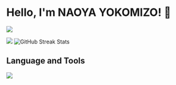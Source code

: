# Hello, I'm NAOYA YOKOMIZO! 👋

![](http://github-profile-summary-cards.vercel.app/api/cards/profile-details?username=moon088&theme=tokyonight)


![](http://github-profile-summary-cards.vercel.app/api/cards/stats?username=moon088&theme=tokyonight) ![GitHub Streak Stats](https://github-readme-streak-stats.herokuapp.com/?user=moon088&theme=radical)


## Language and Tools
<img src="https://skillicons.dev/icons?i=py,mysql,pytorch,tensorflow,sklearn,django,java,c" />



<!--
**moon088/moon088** is a ✨ _special_ ✨ repository because its `README.md` (this file) appears on your GitHub profile.

Here are some ideas to get you started:

- 🔭 I’m currently working on ...
- 🌱 I’m currently learning ...
- 👯 I’m looking to collaborate on ...
- 🤔 I’m looking for help with ...
- 💬 Ask me about ...
- 📫 How to reach me: ...
- 😄 Pronouns: ...
- ⚡ Fun fact: ...
-->
